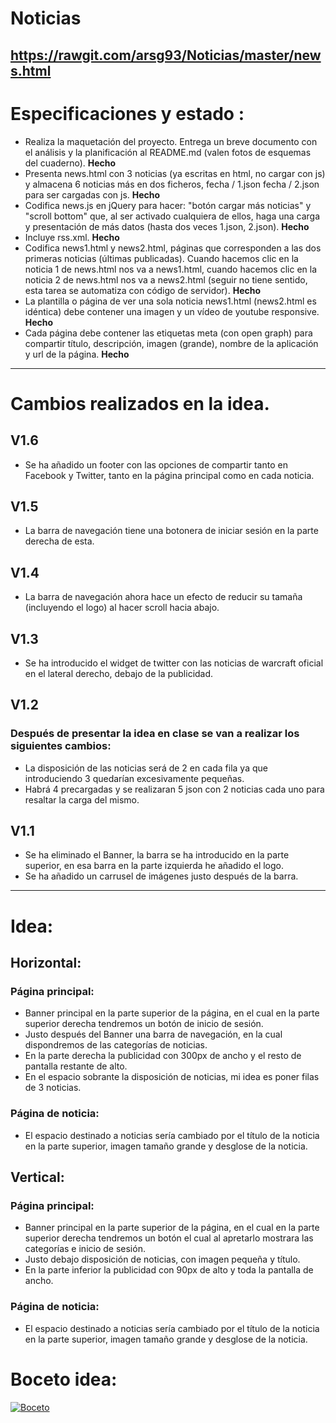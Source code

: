 # Noticias
https://rawgit.com/arsg93/Noticias/master/news.html
-------------------
# Especificaciones y estado :
- Realiza la maquetación del proyecto. Entrega un breve documento con el análisis y la planificación al README.md (valen fotos de esquemas del cuaderno). **Hecho**
- Presenta news.html con 3 noticias (ya escritas en html, no cargar con js) y almacena 6 noticias más en dos ficheros, fecha / 1.json fecha / 2.json para ser cargadas con js. **Hecho**
- Codifica news.js en jQuery para hacer: "botón cargar más noticias" y "scroll bottom" que, al ser activado cualquiera de ellos, haga una carga y presentación de más datos (hasta dos veces 1.json, 2.json). **Hecho**
- Incluye rss.xml. **Hecho**
- Codifica news1.html y news2.html, páginas que corresponden a las dos primeras noticias (últimas publicadas). Cuando hacemos clic en la noticia 1 de news.html nos va a news1.html, cuando hacemos clic en la noticia 2 de news.html nos va a news2.html (seguir no tiene sentido, esta tarea se automatiza con código de servidor). **Hecho**
- La plantilla o página de ver una sola noticia news1.html (news2.html es idéntica) debe contener una imagen y un vídeo de youtube responsive. **Hecho**
- Cada página debe contener las etiquetas meta (con open graph) para compartir título, descripción, imagen (grande), nombre de la aplicación y url de la página. **Hecho**
-------------------
#	Cambios realizados en la idea.
## V1.6
- Se ha añadido un footer con las opciones de compartir tanto en Facebook y Twitter, tanto en la página principal como en cada noticia.
## V1.5
- La barra de navegación tiene una botonera de iniciar sesión en la parte derecha de esta.
## V1.4
- La barra de navegación ahora hace un efecto de reducir su tamaña (incluyendo el logo) al hacer scroll hacia abajo.
## V1.3
- Se ha introducido el widget de twitter con las noticias de warcraft oficial en el lateral derecho, debajo de la publicidad.
## V1.2
### Después de presentar la idea en clase se van a realizar los siguientes cambios:
- La disposición de las noticias será de 2 en cada fila ya que introduciendo 3 quedarían excesivamente pequeñas.
- Habrá 4 precargadas y se realizaran 5 json con 2 noticias cada uno para resaltar la carga del mismo.


## V1.1 
- Se ha eliminado el Banner, la barra se ha introducido en la parte superior, en esa barra en la parte izquierda he añadido el logo.
- Se ha añadido un carrusel de imágenes justo después de la barra.  


-------------------
# Idea:
## Horizontal:
### Página principal:
-	Banner principal en la parte superior de la página, en el cual en la parte superior derecha tendremos un botón de inicio de sesión.
-	Justo después del Banner una barra de navegación, en la cual dispondremos de las categorías de noticias.
-	En la parte derecha la publicidad con 300px de ancho y el resto de pantalla restante de alto.
-	En el espacio sobrante la disposición de noticias, mi idea es poner filas de 3 noticias.
### Página de noticia:
-	El espacio destinado a noticias sería cambiado por el título de la noticia en la parte superior, imagen tamaño grande y desglose de la noticia.

## Vertical:
### Página principal:
-	Banner principal en la parte superior de la página, en el cual en la parte superior derecha tendremos un botón el cual al apretarlo mostrara las categorías e inicio de sesión.
-	Justo debajo disposición de noticias, con imagen pequeña y título.
-	En la parte inferior la publicidad con 90px de alto y toda la pantalla de ancho.

### Página de noticia:
-	El espacio destinado a noticias sería cambiado por el título de la noticia en la parte superior, imagen tamaño grande y desglose de la noticia.


# Boceto idea:
<a href="http://es.tinypic.com?ref=353avyf" target="_blank"><img src="http://i63.tinypic.com/353avyf.jpg" border="0" alt="Boceto"></a>
